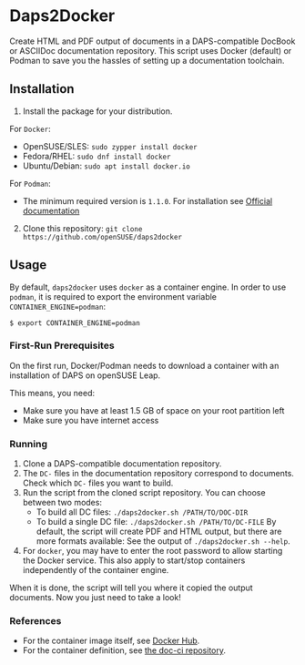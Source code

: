 # Daps2Docker

Create HTML and PDF output of documents in a DAPS-compatible DocBook or
ASCIIDoc documentation repository. This script uses Docker (default) or Podman
to save you the hassles of setting up a documentation toolchain.

## Installation

1. Install the package for your distribution.

For `Docker`:

*  OpenSUSE/SLES: `sudo zypper install docker`
*  Fedora/RHEL: `sudo dnf install docker`
*  Ubuntu/Debian: `sudo apt install docker.io`


For `Podman`:

* The minimum required version is `1.1.0`.
For installation see [Official documentation](https://github.com/containers/libpod/blob/master/install.md)


2. Clone this repository: `git clone https://github.com/openSUSE/daps2docker`

## Usage

By default, `daps2docker` uses `docker` as a container engine.
In order to use `podman`, it is required to export the environment
variable `CONTAINER_ENGINE=podman`:

```console
$ export CONTAINER_ENGINE=podman
```

### First-Run Prerequisites

On the first run, Docker/Podman needs to download a container
with an installation of DAPS on openSUSE Leap.

This means, you need:

*  Make sure you have at least 1.5 GB of space on your root partition left
*  Make sure you have internet access

### Running

1. Clone a DAPS-compatible documentation repository.
2. The `DC-` files in the documentation repository correspond to documents.
   Check which `DC-` files you want to build.
3. Run the script from the cloned script repository. You can choose between two
   modes:
   *  To build all DC files: `./daps2docker.sh /PATH/TO/DOC-DIR`
   *  To build a single DC file: `./daps2docker.sh /PATH/TO/DC-FILE`
   By default, the script will create PDF and HTML output, but there are
   more formats available: See the output of `./daps2docker.sh --help`.
4. For `docker`, you may have to enter the root password to allow starting
   the Docker service. This also apply to start/stop containers independently
   of the container engine.

When it is done, the script will tell you where it copied the output documents.
Now you just need to take a look!

### References

* For the container image itself, see
  [Docker Hub](https://hub.docker.com/r/susedoc/ci).
* For the container definition, see
  [the doc-ci repository](https://github.com/openSUSE/doc-ci/tree/develop/build-docker-ci).
